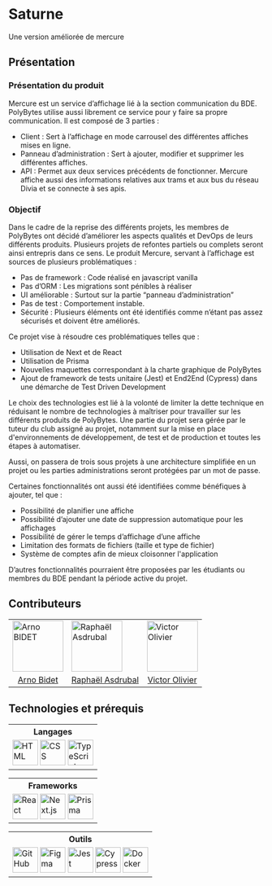 # Saturne

Une version améliorée de mercure

## Présentation

### Présentation du produit

Mercure est un service d’affichage lié à la section communication du BDE.
PolyBytes utilise aussi librement ce service pour y faire sa propre communication. Il est composé de 3 parties :

- Client : Sert à l’affichage en mode carrousel des différentes affiches mises en ligne.
- Panneau d’administration : Sert à ajouter, modifier et supprimer les différentes affiches.
- API : Permet aux deux services précédents de fonctionner.
  Mercure affiche aussi des informations relatives aux trams et aux bus du réseau Divia et se connecte à ses apis.

### Objectif

Dans le cadre de la reprise des différents projets, les membres de PolyBytes ont décidé d’améliorer les aspects qualités
et DevOps de leurs différents produits. Plusieurs projets de refontes partiels ou complets seront ainsi entrepris dans
ce sens. Le produit Mercure, servant à l’affichage est sources de plusieurs problématiques :

- Pas de framework : Code réalisé en javascript vanilla
- Pas d’ORM : Les migrations sont pénibles à réaliser
- UI améliorable : Surtout sur la partie “panneau d’administration”
- Pas de test : Comportement instable.
- Sécurité : Plusieurs éléments ont été identifiés comme n’étant pas assez sécurisés et doivent être améliorés.

Ce projet vise à résoudre ces problématiques telles que :

- Utilisation de Next et de React
- Utilisation de Prisma
- Nouvelles maquettes correspondant à la charte graphique de PolyBytes
- Ajout de framework de tests unitaire (Jest) et End2End (Cypress) dans une démarche de Test Driven Development

Le choix des technologies est lié à la volonté de limiter la dette technique en réduisant le nombre de technologies à
maîtriser pour travailler sur les différents produits de PolyBytes. Une partie du projet sera gérée par le tuteur du
club assigné au projet, notamment sur la mise en place d'environnements de développement, de test et de production et
toutes les étapes à automatiser.

Aussi, on passera de trois sous projets à une architecture simplifiée en un projet ou les parties administrations seront
protégées par un mot de passe.

Certaines fonctionnalités ont aussi été identifiées comme bénéfiques à ajouter, tel que :

- Possibilité de planifier une affiche
- Possibilité d’ajouter une date de suppression automatique pour les affichages
- Possibilité de gérer le temps d’affichage d’une affiche
- Limitation des formats de fichiers (taille et type de fichier)
- Système de comptes afin de mieux cloisonner l'application

D’autres fonctionnalités pourraient être proposées par les étudiants ou membres du BDE pendant la période active du
projet.

## Contributeurs

<div align="center">
	<table>
		<tr>
			<td><img width="100" src="https://avatars.githubusercontent.com/u/71908560" alt="Arno BIDET" title="Arno BIDET"/></td>
			<td><img width="100" src="https://avatars.githubusercontent.com/u/122306936" alt="Raphaël Asdrubal" title="Raphaël Asdrubal"/></td>
			<td><img width="100" src="https://avatars.githubusercontent.com/u/131671439" alt="Victor Olivier" title="Victor Olivier"/></td>
		</tr>
        <tr>
			<td style="text-align:center;"><a href="https://github.com/ArnoBidet">Arno Bidet</a></td>
			<td style="text-align:center;"><a href="https://github.com/Horizon-NTH">Raphaël Asdrubal</a></td>
			<td style="text-align:center;"><a href="https://github.com/Victor3699">Victor Olivier</a></td>
		</tr>
	</table>
</div>

## Technologies et prérequis

<table>
  <tr>
    <th style="text-align:center">Langages</th>
  </tr>
  <tr>
    <td>
      <img height="50" src="https://raw.githubusercontent.com/marwin1991/profile-technology-icons/refs/heads/main/icons/html.png" alt="HTML" title="HTML"/>
      <img height="50" src="https://raw.githubusercontent.com/marwin1991/profile-technology-icons/refs/heads/main/icons/css.png" alt="CSS" title="CSS"/>
      <img height="50" src="https://raw.githubusercontent.com/marwin1991/profile-technology-icons/refs/heads/main/icons/typescript.png" alt="TypeScript" title="TypeScript"/>
    </td>
  </tr>
</table>

<table>
  <tr>
    <th style="text-align:center">Frameworks</th>
  </tr>
  <tr>
    <td>
      <img height="50" src="https://raw.githubusercontent.com/marwin1991/profile-technology-icons/refs/heads/main/icons/react.png" alt="React" title="React"/>
      <img height="50" src="https://raw.githubusercontent.com/marwin1991/profile-technology-icons/refs/heads/main/icons/next_js.png" alt="Next.js" title="Next.js"/>
      <img height="50" src="https://cdn.freelogovectors.net/wp-content/uploads/2022/01/prisma_logo-freelogovectors.net_.png" alt="Prisma" title="Prisma"/>
    </td>
  <tr>
</table>

<table>
  <tr>
      <th style="text-align:center">Outils</th>
  </tr>
  <tr>
    <td>
      <img width="50" src="https://raw.githubusercontent.com/marwin1991/profile-technology-icons/refs/heads/main/icons/github.png" alt="GitHub" title="GitHub"/>
      <img width="50" src="https://raw.githubusercontent.com/marwin1991/profile-technology-icons/refs/heads/main/icons/figma.png" alt="Figma" title="Figma"/>
      <img width="50" src="https://raw.githubusercontent.com/marwin1991/profile-technology-icons/refs/heads/main/icons/jest.png" alt="Jest" title="Jest"/>
      <img width="50" src="https://raw.githubusercontent.com/marwin1991/profile-technology-icons/refs/heads/main/icons/cypress.png" alt="Cypress" title="Cypress"/>
      <img width="50" src="https://raw.githubusercontent.com/marwin1991/profile-technology-icons/refs/heads/main/icons/docker.png" alt="Docker" title="Docker"/>
    </td>
  <tr>
</table>
